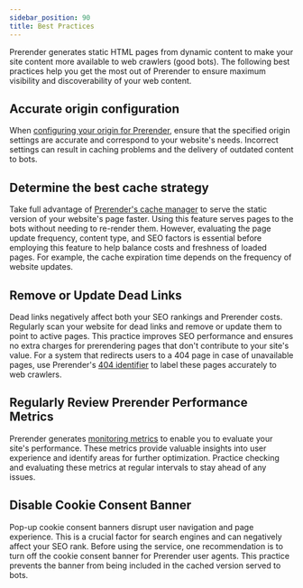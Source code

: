 ```yaml
---
sidebar_position: 90
title: Best Practices
---
```


Prerender generates static HTML pages from dynamic content to make your site content more available to web crawlers (good bots). The following best practices help you get the most out of Prerender to ensure maximum visibility and discoverability of your web content.

## Accurate origin configuration

When [configuring your origin for Prerender](./07-prerendering-management/manage-origins/manage-origins.md#create-an-origin), ensure that the specified origin settings are accurate and correspond to your website's needs. Incorrect settings can result in caching problems and the delivery of outdated content to bots. 

## Determine the best cache strategy 

Take full advantage of [Prerender's cache manager](./07-prerendering-management/manage-cache/manage-cache.md) to serve the static version of your website's page faster. Using this feature serves pages to the bots without needing to re-render them. However, evaluating the page update frequency, content type, and SEO factors is essential before employing this feature to help balance costs and freshness of loaded pages. For example, the cache expiration time depends on the frequency of website updates.

## Remove or Update Dead Links

Dead links negatively affect both your SEO rankings and Prerender costs. Regularly scan your website for dead links and remove or update them to point to active pages. This practice improves SEO performance and ensures no extra charges for prerendering pages that don't contribute to your site's value.
For a system that redirects users to a 404 page in case of unavailable pages, use Prerender's [404 identifier](./07-prerendering-management/manage-404-identifiers.md) to label these pages accurately to web crawlers. 

## Regularly Review Prerender Performance Metrics

Prerender generates [monitoring metrics](./06-monitor-prerendering/view-prerendering-activity.md) to enable you to evaluate your site's performance. These metrics provide valuable insights into user experience and identify areas for further optimization. Practice checking and evaluating these metrics at regular intervals to stay ahead of any issues.

## Disable Cookie Consent Banner

Pop-up cookie consent banners disrupt user navigation and page experience. This is a crucial factor for search engines and can negatively affect your SEO rank. Before using the service, one recommendation is to turn off the cookie consent banner for Prerender user agents. This practice prevents the banner from being included in the cached version served to bots. 

